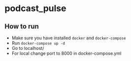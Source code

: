 # podcast_pulse

## How to run
- Make sure you have installed `docker` and `docker-compose`
- Run `docker-compose up -d`
- Go to localhost/
- For local change port to 8000 in docker-compose.yml


